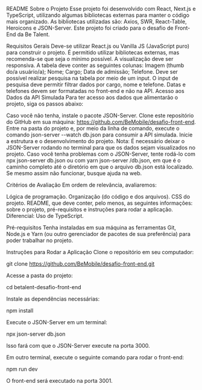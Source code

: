 README
Sobre o Projeto
Esse projeto foi desenvolvido com React, Next.js e TypeScript, utilizando algumas bibliotecas externas para manter o código mais organizado. As bibliotecas utilizadas são: Axios, SWR, React-Table, Heroicons e JSON-Server. Este projeto foi criado para o desafio de Front-End da Be Talent.

Requisitos Gerais
Deve-se utilizar React.js ou Vanilla JS (JavaScript puro) para construir o projeto.
É permitido utilizar bibliotecas externas, mas recomenda-se que seja o mínimo possível.
A visualização deve ser responsiva.
A tabela deve conter as seguintes colunas:
Imagem (thumb do/a usuário/a);
Nome;
Cargo;
Data de admissão;
Telefone.
Deve ser possível realizar pesquisa na tabela por meio de um input. O input de pesquisa deve permitir filtrar dados por cargo, nome e telefone.
Datas e telefones devem ser formatadas no front-end e não na API.
Acesso aos Dados da API Simulada
Para ter acesso aos dados que alimentarão o projeto, siga os passos abaixo:

Caso você não tenha, instale o pacote JSON-Server.
Clone este repositório do GitHub em sua máquina: https://github.com/BeMobile/desafio-front-end.
Entre na pasta do projeto e, por meio da linha de comando, execute o comando json-server --watch db.json para consumir a API simulada.
Inicie a estrutura e o desenvolvimento do projeto.
Nota: É necessário deixar o JSON-Server rodando no terminal para que os dados sejam visualizados no projeto. Caso você tenha problemas com o JSON-Server, tente rodá-lo com npx json-server db.json ou com yarn json-server <path>/db.json, em que <path> é o caminho completo até o diretório em que o arquivo db.json está localizado. Se mesmo assim não funcionar, busque ajuda na web.

Critérios de Avaliação
Em ordem de relevância, avaliaremos:

Lógica de programação.
Organização (do código e dos arquivos).
CSS do projeto.
README, que deve conter, pelo menos, as seguintes informações: sobre o projeto, pré-requisitos e instruções para rodar a aplicação.
Diferencial: Uso de TypeScript.

Pré-requisitos
Tenha instaladas em sua máquina as ferramentas Git, Node.js e Yarn (ou outro gerenciador de pacotes de sua preferência) para poder trabalhar no projeto.

Instruções para Rodar a Aplicação
Clone o repositório em seu computador:

git clone https://github.com/BeMobile/desafio-front-end.git

Acesse a pasta do projeto:

cd betalent-desafio-front-end

Instale as dependências necessárias:

npm install

Execute o JSON-Server em um terminal:

npx json-server db.json

Isso fará com que o JSON-Server execute na porta 3000.

Em outro terminal, execute o seguinte comando para rodar o front-end:

npm run dev

O front-end será executado na porta 3001.
